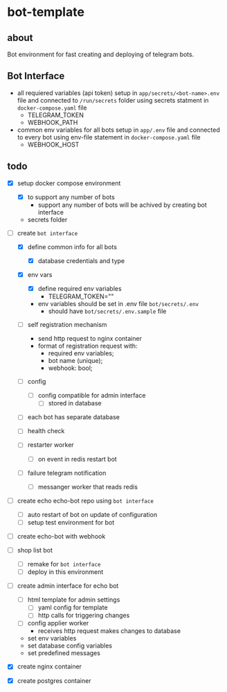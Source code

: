 # bot-template
## about
Bot environment for fast creating and deploying of telegram bots.

## Bot Interface
- all requiered variables (api token) setup in `app/secrets/<bot-name>.env` file and connected to `/run/secrets` folder using secrets statment in `docker-compose.yaml` file
    - TELEGRAM_TOKEN
    - WEBHOOK_PATH
- common env variables for all bots setup in `app/.env` file and connected to every bot using env-file statement in `docker-compose.yaml` file
    - WEBHOOK_HOST

## todo
- [x] setup docker compose environment
    - [x] to support any number of bots
        - support any number of bots will be achived by creating bot interface
    - secrets folder

- [ ] create `bot interface`
    - [x] define common info for all bots
        - [x] database credentials and type
    - [x] env vars
        - [x] define required env variables
            - TELEGRAM_TOKEN="<token>"
        - env variables should be set in .env file `bot/secrets/.env`
            - should have `bot/secrets/.env.sample` file

    - [ ] self registration mechanism
        - send http request to nginx container
        - format of registration request with:
            - required env variables;
            - bot name (unique);
            - webhook: bool;

    - [ ] config
        - [ ] config compatible for admin interface
            - [ ] stored in database

    - [ ] each bot has separate database
    - [ ] health check
    - [ ] restarter worker
        - [ ] on event in redis restart bot
    - [ ] failure telegram notification
        - [ ] messanger worker that reads redis

- [ ] create echo echo-bot repo using `bot interface`
    - [ ] auto restart of bot on update of configuration
    - [ ] setup test environment for bot

- [ ] create echo-bot with webhook

- [ ] shop list bot
    - [ ] remake for `bot interface`
    - [ ] deploy in this environment

- [ ] create admin interface for echo bot
    - [ ] html template for admin settings
        - [ ] yaml config for template
        - [ ] http calls for triggering changes
    - [ ] config applier worker
        - receives http request makes changes to database
    - set env variables
    - set database config variables
    - set predefined messages

- [x] create nginx container
- [x] create postgres container
